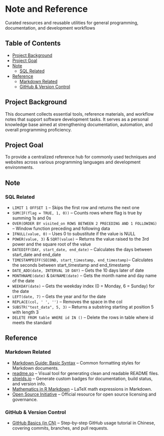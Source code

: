 # Note and Reference
Curated resources and reusable utilities for general programming, documentation, and development workflows

## Table of Contents
- [Project Background](#project-background)
- [Project Goal](#project-goal)
- [Note](#note)
  - [SQL Related](#sql-related)
- [Reference](#reference)
  - [Markdown Related](#markdown-related)
  - [GitHub & Version Control](#github--version-control)

## Project Background
This document collects essential tools, reference materials, and workflow notes that support software development tasks. It serves as a personal knowledge base aimed at strengthening documentation, automation, and overall programming proficiency.

## Project Goal
To provide a centralized reference hub for commonly used techniques and websites across various programming languages and development environments.

## Note

### SQL Related
- `LIMIT 1 OFFSET 1` – Skips the first row and returns the next one
- `SUM(IF(flag = TRUE, 1, 0))` – Counts rows where flag is true by summing 1s and 0s
- `OVER(ORDER BY visited_on ROWS BETWEEN 2 PRECEDING AND 1 FOLLOWING)` – Window function preceding and following data
- `IFNULL(value, 0)` – Uses 0 to subustitute if the value is NULL
- `POWER(value, 3)` & `SQRT(value)` – Returns the value raised to the 3rd power and the square root of the value
- `DATEDIFF(DAY, start_date, end_date)` – Calculates the days between start_date and end_date
- `TIMESTAMPDIFF(SECOND, start_timestamp, end_timestamp)`– Calculates the seconds between start_timestamp and end_timestamp
- `DATE_ADD(date, INTERVAL 10 DAY)` – Gets the 10 days later of date
- `MONTHNAME(date)` & `DAYNAME(date)` – Gets the month name and day name of the date
- `WEEKDAY(date)` – Gets the weekday index (0 = Monday, 6 = Sunday) for the date
- `LEFT(date, 7)` – Gets the year and for the date
- `REPLACE(col, ' ', '')` – Removes the space in the col
- `SUBSTR("test_data", 5, 3)` – Returns a substring starting at position 5 with length 3
- `DELETE FROM table WHERE id IN ()` – Delete the rows in table where id meets the standard

## Reference

### Markdown Related
- [Markdown Guide: Basic Syntax](https://www.markdownguide.org/basic-syntax/) – Common formatting styles for Markdown documents.
- [readme.so](https://readme.so) – Visual tool for generating clean and readable README files.
- [shields.io](https://shields.io) – Generate custom badges for documentation, build status, and version info.
- [Mathematics in R Markdown](https://rpruim.github.io/s341/S19/from-class/MathinRmd.html) – LaTeX math expressions in Markdown.
- [Open Source Initiative](https://opensource.org) – Official resource for open source licensing and governance.

### GitHub & Version Control
- [GitHub Basics (in CN)](https://blog.csdn.net/u011296485/article/details/83717493) – Step-by-step GitHub usage tutorial in Chinese, covering commits, branches, and pull requests.
